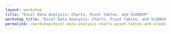 ```yaml
---
layout: workshop
title: "Excel Data Analysis: Charts, Pivot Tables, and VLOOKUP"
workshop_title: "Excel Data Analysis: Charts, Pivot Tables, and VLOOKUP"
permalink: /workshop/excel-data-analysis-charts-pivot-tables-and-vlookup/
---
```

